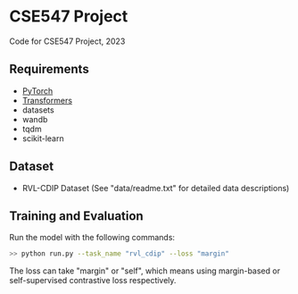 # CSE547 Project 

Code for CSE547 Project, 2023

## Requirements
* [PyTorch](http://pytorch.org/)
* [Transformers](https://github.com/huggingface/transformers)
* datasets
* wandb
* tqdm
* scikit-learn

## Dataset

* RVL-CDIP Dataset (See "data/readme.txt" for detailed data descriptions)

## Training and Evaluation

Run the model with the following commands: 

```bash
>> python run.py --task_name "rvl_cdip" --loss "margin"
```

The loss can take "margin" or "self", which means using margin-based or self-supervised contrastive loss respectively.
